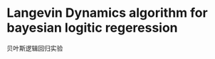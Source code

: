 Langevin Dynamics algorithm for bayesian logitic regeression
==============================
贝叶斯逻辑回归实验
